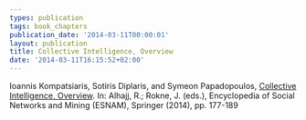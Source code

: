 ```yaml
---
types: publication
tags: book_chapters
publication_date: '2014-03-11T00:00:01'
layout: publication
title: Collective Intelligence, Overview
date: '2014-03-11T16:15:52+02:00'
---
```

Ioannis Kompatsiaris, Sotiris Diplaris, and Symeon Papadopoulos, <a href="http://link.springer.com/referenceworkentry/10.1007%2F978-1-4614-6170-8_106">Collective Intelligence, Overview</a>. In: Alhajj, R.; Rokne, J. (eds.), Encyclopedia of Social Networks and Mining (ESNAM), Springer (2014), pp. 177-189
